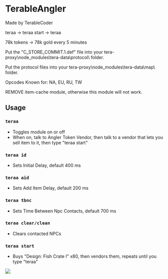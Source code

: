 # TerableAngler

Made by TerableCoder

teraa -> teraa start -> teraa

78k tokens -> 78k gold every 5 minutes

Put the "C_STORE_COMMIT.1.def" file into your  tera-proxy\node_modules\tera-data\protocol\  folder.

Put the protocol files into your  tera-proxy\node_modules\tera-data\map\  folder.

Opcodes Known for: NA, EU, RU, TW

REMOVE item-cache module, otherwise this module will not work.


## Usage
### `teraa` 
- Toggles module on or off
- When on, talk to Angler Token Vendor, then talk to a vendor that lets you sell item to it, then type "teraa start"
### `teraa id` 
- Sets Initial Delay, default 400 ms
### `teraa aid` 
- Sets Add Item Delay, default 200 ms
### `teraa tbnc` 
- Sets Time Between Npc Contacts, default 700 ms
### `teraa clear/clean` 
- Clears contacted NPCs
### `teraa start` 
- Buys "Design: Fish Crate I" x80, then vendors them, repeats until you type "teraa"

![](example.gif)
